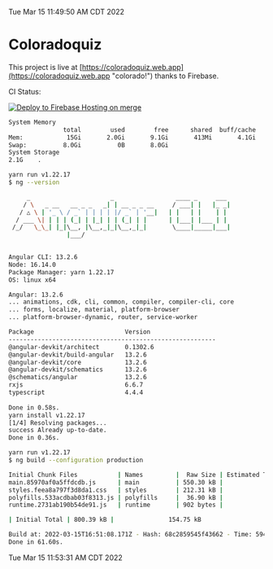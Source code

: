 Tue Mar 15 11:49:50 AM CDT 2022

# Coloradoquiz


This project is live at [https://coloradoquiz.web.app](https://coloradoquiz.web.app "colorado!") thanks to Firebase.

CI Status: 

[![Deploy to Firebase Hosting on merge](https://github.com/teamkushal/coloradoquiz/actions/workflows/firebase-hosting-merge.yml/badge.svg)](https://github.com/teamkushal/coloradoquiz/actions/workflows/firebase-hosting-merge.yml)

```bash
System Memory
               total        used        free      shared  buff/cache   available
Mem:            15Gi       2.0Gi       9.1Gi       413Mi       4.1Gi        12Gi
Swap:          8.0Gi          0B       8.0Gi
System Storage
2.1G	.
```
```bash
yarn run v1.22.17
$ ng --version

     _                      _                 ____ _     ___
    / \   _ __   __ _ _   _| | __ _ _ __     / ___| |   |_ _|
   / △ \ | '_ \ / _` | | | | |/ _` | '__|   | |   | |    | |
  / ___ \| | | | (_| | |_| | | (_| | |      | |___| |___ | |
 /_/   \_\_| |_|\__, |\__,_|_|\__,_|_|       \____|_____|___|
                |___/
    

Angular CLI: 13.2.6
Node: 16.14.0
Package Manager: yarn 1.22.17
OS: linux x64

Angular: 13.2.6
... animations, cdk, cli, common, compiler, compiler-cli, core
... forms, localize, material, platform-browser
... platform-browser-dynamic, router, service-worker

Package                         Version
---------------------------------------------------------
@angular-devkit/architect       0.1302.6
@angular-devkit/build-angular   13.2.6
@angular-devkit/core            13.2.6
@angular-devkit/schematics      13.2.6
@schematics/angular             13.2.6
rxjs                            6.6.7
typescript                      4.4.4
    
Done in 0.58s.
yarn install v1.22.17
[1/4] Resolving packages...
success Already up-to-date.
Done in 0.36s.
```
```bash
yarn run v1.22.17
$ ng build --configuration production

Initial Chunk Files           | Names         |  Raw Size | Estimated Transfer Size
main.85970af0a5ffdcdb.js      | main          | 550.30 kB |               130.06 kB
styles.feea8a797f3d8da1.css   | styles        | 212.31 kB |                12.47 kB
polyfills.533acdbab03f8313.js | polyfills     |  36.90 kB |                11.72 kB
runtime.2731ab190b54de91.js   | runtime       | 902 bytes |               517 bytes

| Initial Total | 800.39 kB |               154.75 kB

Build at: 2022-03-15T16:51:08.171Z - Hash: 68c2859545f43662 - Time: 59466ms
Done in 61.60s.
```
Tue Mar 15 11:53:31 AM CDT 2022

